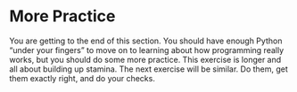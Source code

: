 # More Practice

You are getting to the end of this section. You should have enough Python “under your fingers” to
move on to learning about how programming really works, but you should do some more practice.
This exercise is longer and all about building up stamina. The next exercise will be similar. Do them, get
them exactly right, and do your checks.